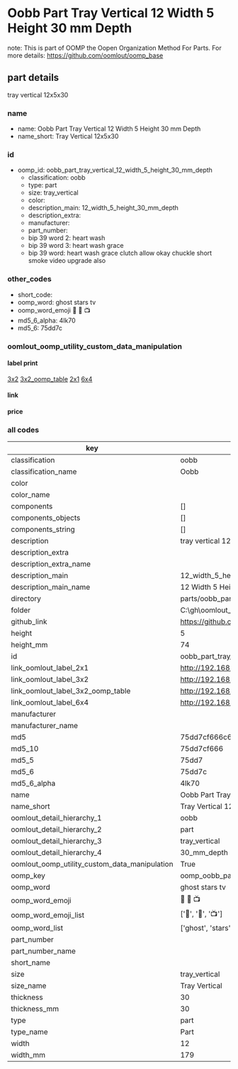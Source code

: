 # Oobb Part Tray Vertical 12 Width 5 Height 30 mm Depth  

note: This is part of OOMP the Oopen Organization Method For Parts. For more details: https://github.com/oomlout/oomp_base

##  part details
  



tray vertical 12x5x30



### name
* name: Oobb Part Tray Vertical 12 Width 5 Height 30 mm Depth
* name_short: Tray Vertical 12x5x30 
### id
* oomp_id: oobb_part_tray_vertical_12_width_5_height_30_mm_depth
  * classification: oobb
  * type: part
  * size: tray_vertical
  * color: 
  * description_main: 12_width_5_height_30_mm_depth
  * description_extra: 
  * manufacturer: 
  * part_number: 
  * bip 39 word 2: heart wash
  * bip 39 word 3: heart wash grace
  * bip 39 word: heart wash grace clutch allow okay chuckle short smoke video upgrade also

### other_codes
* short_code: 
* oomp_word: ghost stars tv
* oomp_word_emoji :ghost: :stars: :tv:
* md5_6_alpha: 4lk70
* md5_6: 75dd7c






### oomlout_oomp_utility_custom_data_manipulation
#### label print
[3x2](http://192.168.1.245:1112/?label=oomp%204lk70)
[3x2_oomp_table](http://192.168.1.108:1112/?label=oomp%204lk70)
[2x1](http://192.168.1.242:1112/?label=oomp%204lk70)
[6x4](http://192.168.1.55:1112/?label=oomp%204lk70)    

#### link

                              

#### price







### all codes 
| key | value |  
| --- | --- |  
| classification | oobb |  
| classification_name | Oobb |  
| color |  |  
| color_name |  |  
| components | [] |  
| components_objects | [] |  
| components_string | [] |  
| description | tray vertical 12x5x30 |  
| description_extra |  |  
| description_extra_name |  |  
| description_main | 12_width_5_height_30_mm_depth |  
| description_main_name | 12 Width 5 Height 30 mm Depth |  
| directory | parts/oobb_part_tray_vertical_12_width_5_height_30_mm_depth |  
| folder | C:\gh\oomlout_oobb_version_4_generated_parts\parts\oobb_part_tray_vertical_12_width_5_height_30_mm_depth |  
| github_link | https://github.com/oomlout/oomlout_oomp_part_src/tree/main/parts/oobb_part_tray_vertical_12_width_5_height_30_mm_depth |  
| height | 5 |  
| height_mm | 74 |  
| id | oobb_part_tray_vertical_12_width_5_height_30_mm_depth |  
| link_oomlout_label_2x1 | http://192.168.1.242:1112/?label=oomp%204lk70 |  
| link_oomlout_label_3x2 | http://192.168.1.245:1112/?label=oomp%204lk70 |  
| link_oomlout_label_3x2_oomp_table | http://192.168.1.108:1112/?label=oomp%204lk70 |  
| link_oomlout_label_6x4 | http://192.168.1.55:1112/?label=oomp%204lk70 |  
| manufacturer |  |  
| manufacturer_name |  |  
| md5 | 75dd7cf666c6c512678352c8cafddb52 |  
| md5_10 | 75dd7cf666 |  
| md5_5 | 75dd7 |  
| md5_6 | 75dd7c |  
| md5_6_alpha | 4lk70 |  
| name | Oobb Part Tray Vertical 12 Width 5 Height 30 mm Depth |  
| name_short | Tray Vertical 12x5x30  |  
| oomlout_detail_hierarchy_1 | oobb |  
| oomlout_detail_hierarchy_2 | part |  
| oomlout_detail_hierarchy_3 | tray_vertical |  
| oomlout_detail_hierarchy_4 | 30_mm_depth |  
| oomlout_oomp_utility_custom_data_manipulation | True |  
| oomp_key | oomp_oobb_part_tray_vertical_12_width_5_height_30_mm_depth |  
| oomp_word | ghost stars tv |  
| oomp_word_emoji | :ghost: :stars: :tv: |  
| oomp_word_emoji_list | [':ghost:', ':stars:', ':tv:'] |  
| oomp_word_list | ['ghost', 'stars', 'tv'] |  
| part_number |  |  
| part_number_name |  |  
| short_name |  |  
| size | tray_vertical |  
| size_name | Tray Vertical |  
| thickness | 30 |  
| thickness_mm | 30 |  
| type | part |  
| type_name | Part |  
| width | 12 |  
| width_mm | 179 |  
